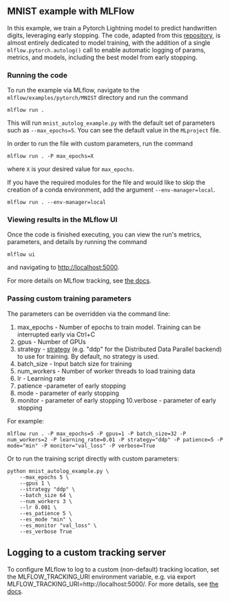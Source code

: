 ## MNIST example with MLFlow
In this example, we train a Pytorch Lightning model to predict handwritten digits, leveraging early stopping.
The code, adapted from this [repository](https://github.com/PyTorchLightning/pytorch-lightning/blob/master/pl_examples/basic_examples/mnist.py), is almost entirely dedicated to model training, with the addition of a single ``mlflow.pytorch.autolog()`` call to enable automatic logging of params, metrics, and models,
including the best model from early stopping.

### Running the code
To run the example via MLflow, navigate to the `mlflow/examples/pytorch/MNIST` directory and run the command

```
mlflow run .
```

This will run `mnist_autolog_example.py` with the default set of parameters such as  `--max_epochs=5`. You can see the default value in the `MLproject` file.

In order to run the file with custom parameters, run the command

```
mlflow run . -P max_epochs=X
```

where `X` is your desired value for `max_epochs`.

If you have the required modules for the file and would like to skip the creation of a conda environment, add the argument `--env-manager=local`.

```
mlflow run . --env-manager=local
```

### Viewing results in the MLflow UI

Once the code is finished executing, you can view the run's metrics, parameters, and details by running the command

```
mlflow ui
```

and navigating to [http://localhost:5000](http://localhost:5000).

For more details on MLflow tracking, see [the docs](https://www.mlflow.org/docs/latest/tracking.html#mlflow-tracking).




### Passing custom training parameters

The parameters can be overridden via the command line:

1. max_epochs - Number of epochs to train model. Training can be interrupted early via Ctrl+C
2. gpus - Number of GPUs
3. strategy - [strategy](https://pytorch-lightning.readthedocs.io/en/stable/common/trainer.html#trainer-class-api) (e.g. "ddp" for the Distributed Data Parallel backend) to use for training. By default, no strategy is used.
4. batch_size - Input batch size for training
5. num_workers - Number of worker threads to load training data
6. lr - Learning rate
7. patience -parameter of early stopping
8. mode - parameter of early stopping
9. monitor - parameter of early stopping
10.verbose - parameter of early stopping

For example:
```
mlflow run . -P max_epochs=5 -P gpus=1 -P batch_size=32 -P num_workers=2 -P learning_rate=0.01 -P strategy="ddp" -P patience=5 -P mode="min" -P monitor="val_loss" -P verbose=True
```

Or to run the training script directly with custom parameters:
```
python mnist_autolog_example.py \
    --max_epochs 5 \
    --gpus 1 \
    --strategy "ddp" \
    --batch_size 64 \
    --num_workers 3 \
    --lr 0.001 \
    --es_patience 5 \
    --es_mode "min" \
    --es_monitor "val_loss" \
    --es_verbose True
```

## Logging to a custom tracking server
To configure MLflow to log to a custom (non-default) tracking location, set the MLFLOW_TRACKING_URI environment variable, e.g. via export MLFLOW_TRACKING_URI=http://localhost:5000/. For more details, see [the docs](https://mlflow.org/docs/latest/tracking.html#where-runs-are-recorded).

